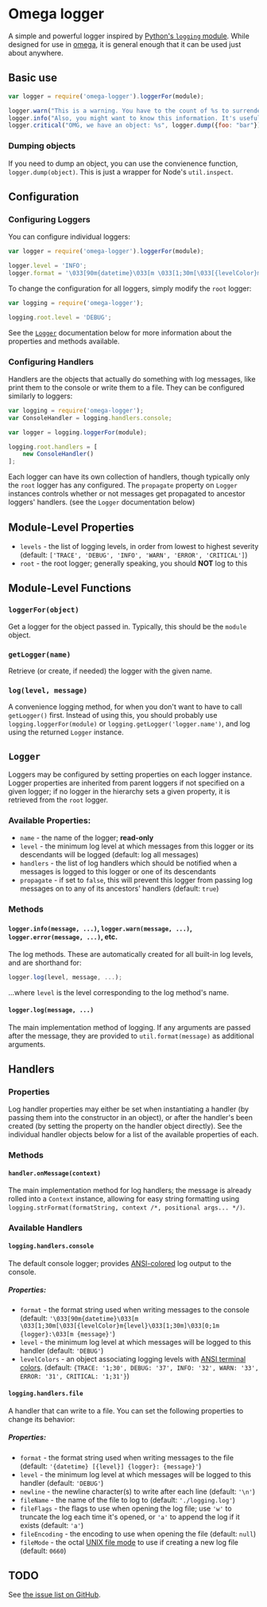 # Omega logger

A simple and powerful logger inspired by
[Python's `logging` module](http://docs.python.org/release/2.7.3/library/logging.html). While designed for use in
[omega](https://github.com/Morgul/omega), it is general enough that it can be used just about anywhere.


## Basic use

```javascript
var logger = require('omega-logger').loggerFor(module);

logger.warn("This is a warning. You have to the count of %s to surrender.", 3);
logger.info("Also, you might want to know this information. It's useful.");
logger.critical("OMG, we have an object: %s", logger.dump({foo: "bar"}));
```

### Dumping objects

If you need to dump an object, you can use the convienence function, `logger.dump(object)`. This is just a wrapper for
Node's `util.inspect`.


## Configuration

### Configuring Loggers

You can configure individual loggers:

```javascript
var logger = require('omega-logger').loggerFor(module);

logger.level = 'INFO';
logger.format = '\033[90m{datetime}\033[m \033[1;30m[\033[{levelColor}m{level}\033[1;30m]\033[0;1m {logger}:\033[m {message}';
```

To change the configuration for all loggers, simply modify the `root` logger:

```javascript
var logging = require('omega-logger');

logging.root.level = 'DEBUG';
```

See the [`Logger`](#logger) documentation below for more information about the properties and methods available.

### Configuring Handlers

Handlers are the objects that actually do something with log messages, like print them to the console or write them to
a file. They can be configured similarly to loggers:

```javascript
var logging = require('omega-logger');
var ConsoleHandler = logging.handlers.console;

var logger = logging.loggerFor(module);

logging.root.handlers = [
	new ConsoleHandler()
];
```

Each logger can have its own collection of handlers, though typically only the `root` logger has any configured. The
`propagate` property on `Logger` instances controls whether or not messages get propagated to ancestor loggers'
handlers. (see the `Logger` documentation below)


## Module-Level Properties ##

* `levels` - the list of logging levels, in order from lowest to highest severity (default:
`['TRACE', 'DEBUG', 'INFO', 'WARN', 'ERROR', 'CRITICAL']`)
* `root` - the root logger; generally speaking, you should **NOT** log to this


## Module-Level Functions ##

### `loggerFor(object)`
Get a logger for the object passed in. Typically, this should be the `module` object.

### `getLogger(name)`
Retrieve (or create, if needed) the logger with the given name.

### `log(level, message)`
A convenience logging method, for when you don't want to have to call `getLogger()` first. Instead of using this, you
should probably use `logging.loggerFor(module)` or `logging.getLogger('logger.name')`, and log using the returned
`Logger` instance.


## `Logger` ##

Loggers may be configured by setting properties on each logger instance. Logger properties are inherited from parent
loggers if not specified on a given logger; if no logger in the hierarchy sets a given property, it is retrieved from
the `root` logger.

### Available Properties: ###

* `name` - the name of the logger; **read-only**
* `level` - the minimum log level at which messages from this logger or its descendants will be logged (default: log
   all messages)
* `handlers` - the list of log handlers which should be notified when a messages is logged to this logger or one of its
   descendants
* `propagate` - if set to `false`, this will prevent this logger from passing log messages on to any of its ancestors'
   handlers (default: `true`)

### Methods ###

#### `logger.info(message, ...)`, `logger.warn(message, ...)`, `logger.error(message, ...)`, etc.
The log methods. These are automatically created for all built-in log levels, and are shorthand for:

```javascript
logger.log(level, message, ...);
```

...where `level` is the level corresponding to the log method's name.

#### `logger.log(message, ...)`
The main implementation method of logging. If any arguments are passed after the message, they are provided to
`util.format(message)` as additional arguments.


## Handlers ##

### Properties ###

Log handler properties may either be set when instantiating a handler (by passing them into the constructor in an
object), or after the handler's been created (by setting the property on the handler object directly). See the
individual handler objects below for a list of the available properties of each.

### Methods ###

#### `handler.onMessage(context)`
The main implementation method for log handlers; the message is already rolled into a `Context` instance, allowing for
easy string formatting using `logging.strFormat(formatString, context /*, positional args... */)`.


### Available Handlers ###

#### `logging.handlers.console`
The default console logger; provides [ANSI-colored](https://en.wikipedia.org/wiki/ANSI_escape_sequence) log
output to the console.

##### Properties:

* `format` - the format string used when writing messages to the console (default:
   `'\033[90m{datetime}\033[m \033[1;30m[\033[{levelColor}m{level}\033[1;30m]\033[0;1m {logger}:\033[m {message}'`)
* `level` - the minimum log level at which messages will be logged to this handler (default: `'DEBUG'`)
* `levelColors` - an object associating logging levels with
   [ANSI terminal colors](http://en.wikipedia.org/wiki/ANSI_escape_code#Colors). (default:
   `{TRACE: '1;30', DEBUG: '37', INFO: '32', WARN: '33', ERROR: '31', CRITICAL: '1;31'}`)


#### `logging.handlers.file`
A handler that can write to a file. You can set the following properties to change its behavior:

##### Properties:

* `format` - the format string used when writing messages to the file (default:
   `'{datetime} [{level}] {logger}: {message}'`)
* `level` - the minimum log level at which messages will be logged to this handler (default: `'DEBUG'`)
* `newline` - the newline character(s) to write after each line (default: `'\n'`)
* `fileName` - the name of the file to log to (default: `'./logging.log'`)
* `fileFlags` - the flags to use when opening the log file; use `'w'` to truncate the log each time it's opened, or
   `'a'` to append the log if it exists (default: `'a'`)
* `fileEncoding` - the encoding to use when opening the file (default: `null`)
* `fileMode` - the octal [UNIX file mode](https://en.wikipedia.org/wiki/File_system_permissions#Numeric_notation) to
   use if creating a new log file (default: `0660`)


## TODO

See [the issue list on GitHub](https://github.com/Morgul/omega-logger/issues).
